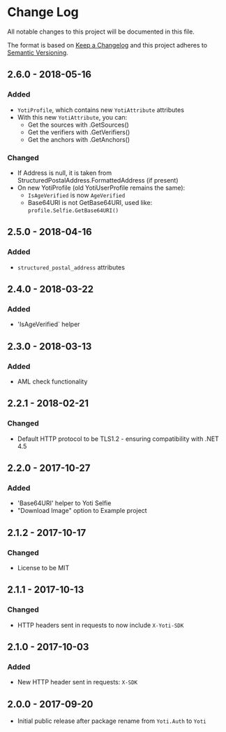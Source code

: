 # Change Log
All notable changes to this project will be documented in this file.

The format is based on [Keep a Changelog](http://keepachangelog.com/)
and this project adheres to [Semantic Versioning](http://semver.org/).

## 2.6.0 - 2018-05-16
### Added
- `YotiProfile`, which contains new `YotiAttribute` attributes
- With this new `YotiAttribute`, you can:
  - Get the sources with .GetSources()
  - Get the verifiers with .GetVerifiers()
  - Get the anchors with .GetAnchors()

### Changed
- If Address is null, it is taken from StructuredPostalAddress.FormattedAddress (if present)
- On new YotiProfile (old YotiUserProfile remains the same):
  - `IsAgeVerified` is now `AgeVerified`
  - Base64URI is not GetBase64URI, used like: `profile.Selfie.GetBase64URI()`

## 2.5.0 - 2018-04-16
### Added
- `structured_postal_address` attributes

## 2.4.0 - 2018-03-22
### Added
- 'IsAgeVerified` helper

## 2.3.0 - 2018-03-13
### Added
- AML check functionality

## 2.2.1 - 2018-02-21
### Changed
- Default HTTP protocol to be TLS1.2 - ensuring compatibility with .NET 4.5

## 2.2.0 - 2017-10-27
### Added
- 'Base64URI' helper to Yoti Selfie
- "Download Image" option to Example project

## 2.1.2 - 2017-10-17
### Changed
- License to be MIT

## 2.1.1 - 2017-10-13
### Changed
- HTTP headers sent in requests to now include `X-Yoti-SDK`

## 2.1.0 - 2017-10-03
### Added
- New HTTP header sent in requests: `X-SDK`

## 2.0.0 - 2017-09-20
- Initial public release after package rename from `Yoti.Auth` to `Yoti`